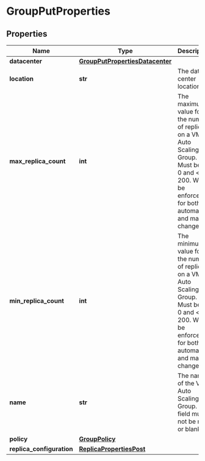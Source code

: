 # GroupPutProperties

## Properties
| Name | Type | Description | Notes |
| ------------ | ------------- | ------------- | ------------- |
| **datacenter** | [**GroupPutPropertiesDatacenter**](GroupPutPropertiesDatacenter.md) |  | [optional]  |
| **location** | **str** | The data center location. | [readonly]  |
| **max_replica_count** | **int** | The maximum value for the number of replicas on a VM Auto Scaling Group. Must be &gt;&#x3D; 0 and &lt;&#x3D; 200. Will be enforced for both automatic and manual changes. |  |
| **min_replica_count** | **int** | The minimum value for the number of replicas on a VM Auto Scaling Group. Must be &gt;&#x3D; 0 and &lt;&#x3D; 200. Will be enforced for both automatic and manual changes |  |
| **name** | **str** | The name of the VM Auto Scaling Group. This field must not be null or blank. |  |
| **policy** | [**GroupPolicy**](GroupPolicy.md) |  |  |
| **replica_configuration** | [**ReplicaPropertiesPost**](ReplicaPropertiesPost.md) |  |  |


